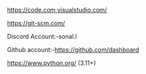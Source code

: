 https://code.com,visualstudio.com/


https://git-scm.com/

Discord Account:-sonal.l

Github account:-https://github.com/dashboard

https://www.python.org/ (3.11+)